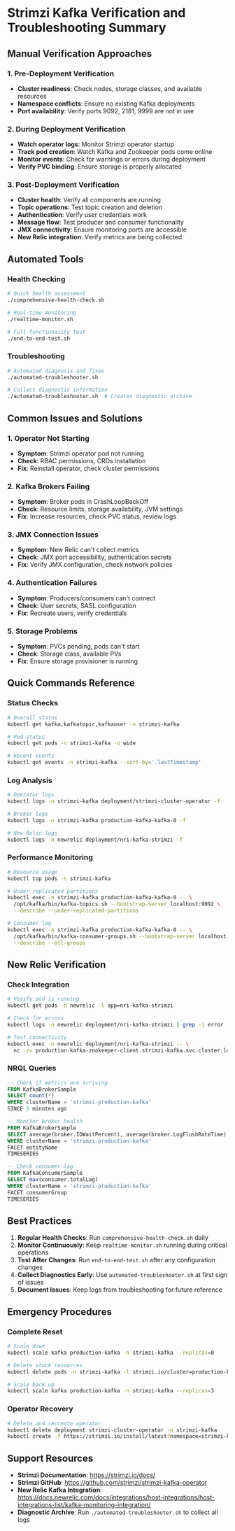 # Strimzi Kafka Verification and Troubleshooting Summary

## Manual Verification Approaches

### 1. Pre-Deployment Verification
- **Cluster readiness**: Check nodes, storage classes, and available resources
- **Namespace conflicts**: Ensure no existing Kafka deployments
- **Port availability**: Verify ports 9092, 2181, 9999 are not in use

### 2. During Deployment Verification
- **Watch operator logs**: Monitor Strimzi operator startup
- **Track pod creation**: Watch Kafka and Zookeeper pods come online
- **Monitor events**: Check for warnings or errors during deployment
- **Verify PVC binding**: Ensure storage is properly allocated

### 3. Post-Deployment Verification
- **Cluster health**: Verify all components are running
- **Topic operations**: Test topic creation and deletion
- **Authentication**: Verify user credentials work
- **Message flow**: Test producer and consumer functionality
- **JMX connectivity**: Ensure monitoring ports are accessible
- **New Relic integration**: Verify metrics are being collected

## Automated Tools

### Health Checking
```bash
# Quick health assessment
./comprehensive-health-check.sh

# Real-time monitoring
./realtime-monitor.sh

# Full functionality test
./end-to-end-test.sh
```

### Troubleshooting
```bash
# Automated diagnosis and fixes
./automated-troubleshooter.sh

# Collect diagnostic information
./automated-troubleshooter.sh  # Creates diagnostic archive
```

## Common Issues and Solutions

### 1. Operator Not Starting
- **Symptom**: Strimzi operator pod not running
- **Check**: RBAC permissions, CRDs installation
- **Fix**: Reinstall operator, check cluster permissions

### 2. Kafka Brokers Failing
- **Symptom**: Broker pods in CrashLoopBackOff
- **Check**: Resource limits, storage availability, JVM settings
- **Fix**: Increase resources, check PVC status, review logs

### 3. JMX Connection Issues
- **Symptom**: New Relic can't collect metrics
- **Check**: JMX port accessibility, authentication secrets
- **Fix**: Verify JMX configuration, check network policies

### 4. Authentication Failures
- **Symptom**: Producers/consumers can't connect
- **Check**: User secrets, SASL configuration
- **Fix**: Recreate users, verify credentials

### 5. Storage Problems
- **Symptom**: PVCs pending, pods can't start
- **Check**: Storage class, available PVs
- **Fix**: Ensure storage provisioner is running

## Quick Commands Reference

### Status Checks
```bash
# Overall status
kubectl get kafka,kafkatopic,kafkauser -n strimzi-kafka

# Pod status
kubectl get pods -n strimzi-kafka -o wide

# Recent events
kubectl get events -n strimzi-kafka --sort-by='.lastTimestamp'
```

### Log Analysis
```bash
# Operator logs
kubectl logs -n strimzi-kafka deployment/strimzi-cluster-operator -f

# Broker logs
kubectl logs -n strimzi-kafka production-kafka-kafka-0 -f

# New Relic logs
kubectl logs -n newrelic deployment/nri-kafka-strimzi -f
```

### Performance Monitoring
```bash
# Resource usage
kubectl top pods -n strimzi-kafka

# Under-replicated partitions
kubectl exec -n strimzi-kafka production-kafka-kafka-0 -- \
  /opt/kafka/bin/kafka-topics.sh --bootstrap-server localhost:9092 \
  --describe --under-replicated-partitions

# Consumer lag
kubectl exec -n strimzi-kafka production-kafka-kafka-0 -- \
  /opt/kafka/bin/kafka-consumer-groups.sh --bootstrap-server localhost:9092 \
  --describe --all-groups
```

## New Relic Verification

### Check Integration
```bash
# Verify pod is running
kubectl get pods -n newrelic -l app=nri-kafka-strimzi

# Check for errors
kubectl logs -n newrelic deployment/nri-kafka-strimzi | grep -i error

# Test connectivity
kubectl exec -n newrelic deployment/nri-kafka-strimzi -- \
  nc -zv production-kafka-zookeeper-client.strimzi-kafka.svc.cluster.local 2181
```

### NRQL Queries
```sql
-- Check if metrics are arriving
FROM KafkaBrokerSample 
SELECT count(*) 
WHERE clusterName = 'strimzi-production-kafka' 
SINCE 5 minutes ago

-- Monitor broker health
FROM KafkaBrokerSample 
SELECT average(broker.IOWaitPercent), average(broker.LogFlushRateTime) 
WHERE clusterName = 'strimzi-production-kafka' 
FACET entityName 
TIMESERIES

-- Check consumer lag
FROM KafkaConsumerSample 
SELECT max(consumer.totalLag) 
WHERE clusterName = 'strimzi-production-kafka' 
FACET consumerGroup 
TIMESERIES
```

## Best Practices

1. **Regular Health Checks**: Run `comprehensive-health-check.sh` daily
2. **Monitor Continuously**: Keep `realtime-monitor.sh` running during critical operations
3. **Test After Changes**: Run `end-to-end-test.sh` after any configuration changes
4. **Collect Diagnostics Early**: Use `automated-troubleshooter.sh` at first sign of issues
5. **Document Issues**: Keep logs from troubleshooting for future reference

## Emergency Procedures

### Complete Reset
```bash
# Scale down
kubectl scale kafka production-kafka -n strimzi-kafka --replicas=0

# Delete stuck resources
kubectl delete pods -n strimzi-kafka -l strimzi.io/cluster=production-kafka --force

# Scale back up
kubectl scale kafka production-kafka -n strimzi-kafka --replicas=3
```

### Operator Recovery
```bash
# Delete and recreate operator
kubectl delete deployment strimzi-cluster-operator -n strimzi-kafka
kubectl create -f https://strimzi.io/install/latest?namespace=strimzi-kafka -n strimzi-kafka
```

## Support Resources

- **Strimzi Documentation**: https://strimzi.io/docs/
- **Strimzi GitHub**: https://github.com/strimzi/strimzi-kafka-operator
- **New Relic Kafka Integration**: https://docs.newrelic.com/docs/integrations/host-integrations/host-integrations-list/kafka-monitoring-integration/
- **Diagnostic Archive**: Run `./automated-troubleshooter.sh` to collect all logs